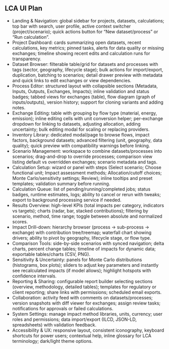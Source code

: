 ## LCA UI Plan

- Landing & Navigation: global sidebar for projects, datasets, calculations; top bar with search, user profile, active context switcher (project/scenario); quick actions button for “New dataset/process” or “Run calculation”.
- Project Dashboard: cards summarizing open datasets, recent calculations, key metrics; pinned tasks, alerts for data quality or missing exchanges; timeline showing recent edits and calculation runs for transparency.
- Dataset Browser: filterable table/grid for datasets and processes with tags (sector, geography, lifecycle stage); bulk actions for import/export, duplication, batching to scenarios; detail drawer preview with metadata and quick links to edit exchanges or view dependencies.
- Process Editor: structured layout with collapsible sections (Metadata, Inputs, Outputs, Exchanges, Impacts); inline validation and status badges; tabbed views for exchanges (table), flow diagram (graph of inputs/outputs), version history; support for cloning variants and adding notes.
- Exchange Editing: table with grouping by flow type (material, energy, emission); inline editing cells with unit conversion helper; per-exchange dropdown for linking to datasets, adjusting allocation, adding uncertainty; bulk editing modal for scaling or replacing providers.
- Inventory Library: dedicated modal/page to browse flows, impact factors, background datasets; advanced filtering (unit, geography, data quality); quick preview with compatibility warnings before linking.
- Scenario Management: workspace to combine datasets/processes into scenarios; drag-and-drop to override processes; comparison view listing default vs overridden exchanges; scenario metadata and tags.
- Calculation Setup: wizard or panel with steps (Select scenario; Choose functional unit; Impact assessment methods; Allocation/cutoff choices; Monte Carlo/sensitivity settings; Review); inline tooltips and preset templates; validation summary before running.
- Calculation Queue: list of pending/running/completed jobs; status badges, runtime estimates, logs; ability to cancel or rerun with tweaks; export to background processing service if needed.
- Results Overview: high-level KPIs (total impacts per category, indicators vs targets); charts (radar, bar, stacked contributions); filtering by scenario, method, time range; toggle between absolute and normalized scores.
- Impact Drill-down: hierarchy browser (process → sub-process → exchange) with contribution tree/treemap; waterfall chart showing drivers; ability to pivot by geography, lifecycle stage, or flow type.
- Comparison Tools: side-by-side scenarios with synced navigation; delta charts, percent change tables; timeline of impacts for dynamic data; exportable tables/charts (CSV, PNG).
- Sensitivity & Uncertainty: panels for Monte Carlo distributions (histograms, box plots); sliders to adjust key parameters and instantly see recalculated impacts (if model allows); highlight hotspots with confidence intervals.
- Reporting & Sharing: configurable report builder selecting sections (overview, methodology, detailed tables); templates for regulatory or client reporting; share links with permissions; scheduled email exports.
- Collaboration: activity feed with comments on datasets/processes; version snapshots with diff viewer for exchanges; assign review tasks; notifications for approvals or failed calculations.
- System Settings: manage impact method libraries, units, currency; user roles and permissions; data import/export (ILCD, JSON-LD, spreadsheets) with validation feedback.
- Accessibility & UX: responsive layout, consistent iconography, keyboard shortcuts for power users; contextual help, inline glossary for LCA terminology; dark/light theme options.
